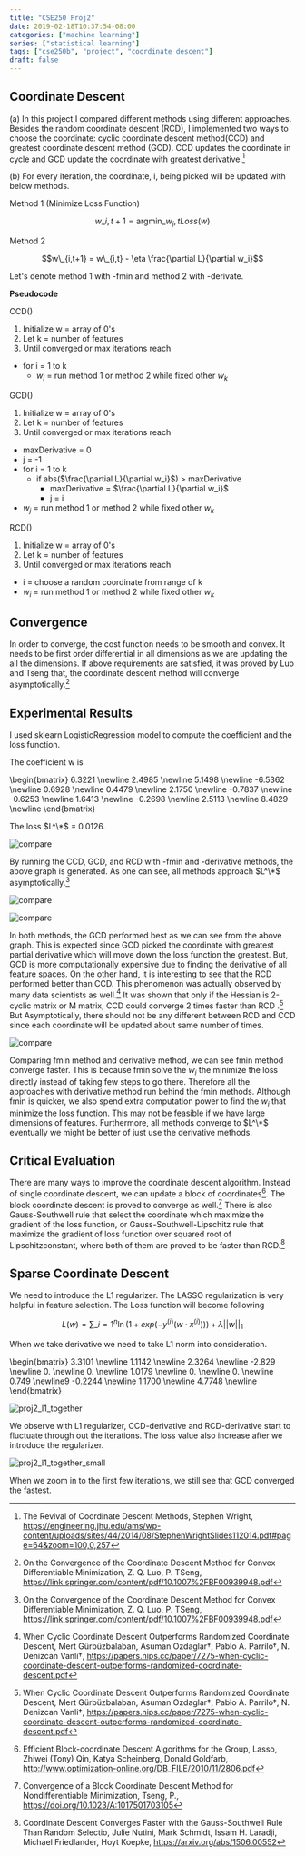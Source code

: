 ```yaml
---
title: "CSE250 Proj2"
date: 2019-02-18T10:37:54-08:00
categories: ["machine learning"]
series: ["statistical learning"]
tags: ["cse250b", "project", "coordinate descent"]
draft: false
---
```


## Coordinate Descent
(a) In this project I compared different methods using different approaches. Besides the random coordinate descent (RCD), I implemented two ways to choose the coordinate: cyclic coordinate descent method(CCD) and greatest coordinate descent method (GCD). CCD updates the coordinate in cycle and GCD update the coordinate with greatest derivative.[^revival]

(b) For every iteration, the coordinate, i, being picked will be updated with below methods.

Method 1 (Minimize Loss Function)

$$w\_{i,t+1} = \text{argmin}\_{w_j,t} Loss(w)$$

Method 2

$$w\_{i,t+1} = w\_{i,t} - \eta \frac{\partial L}{\partial w_i}$$


Let's denote method 1 with -fmin and method 2 with -derivate.

**Pseudocode**

CCD()

1. Initialize w = array of 0's
1. Let k = number of features
1. Until converged or max iterations reach
  - for i = 1 to k
     - $w_i$ = run method 1 or method 2 while fixed other $w_k$

GCD()

1. Initialize w = array of 0's
1. Let k = number of features
1. Until converged or max iterations reach
  - maxDerivative = 0
  - j = -1
  - for i = 1 to k
     - if abs($\frac{\partial L}{\partial w_i}$) > maxDerivative
         - maxDerivative = $\frac{\partial L}{\partial w_i}$
         - j = i
  - $w_j$ = run method 1 or method 2 while fixed other $w_k$

RCD()

1. Initialize w = array of 0's
1. Let k = number of features
1. Until converged or max iterations reach
  - i = choose a random coordinate from range of k
  - $w_i$ = run method 1 or method 2 while fixed other $w_k$

## Convergence

In order to converge, the cost function needs to be smooth and convex. It needs to be first order differential in all dimensions as we are updating the all the dimensions. If above requirements are satisfied, it was proved by Luo and Tseng that, the coordinate descent method will converge asymptotically.[^luotseng]

## Experimental Results

I used sklearn LogisticRegression model to compute the coefficient and the loss function.

The coefficient w is

\begin{bmatrix}
6.3221 \newline
2.4985 \newline
5.1498 \newline
-6.5362 \newline
0.6928 \newline
0.4479 \newline
2.1750 \newline
-0.7837 \newline
-0.6253 \newline
1.6413 \newline
-0.2698 \newline
2.5113 \newline
8.4829 \newline
\end{bmatrix}

The loss $L^\*$ = 0.0126.

![compare](/img/cse250/proj2_compare.png)

By running the CCD, GCD, and RCD with -fmin and -derivative methods, the above graph is generated. As one can see, all methods approach $L^\*$ asymptotically.[^luotseng]

![compare](/img/cse250/proj2_fmin.png)

![compare](/img/cse250/proj2_derivative.png)

In both methods, the GCD performed best as we can see from the above graph. This is expected since GCD picked the coordinate with greatest partial derivative which will move down the loss function the greatest. But, GCD is more computationally expensive due to finding the derivative of all feature spaces. On the other hand, it is interesting to see that the RCD performed better than CCD. This phenomenon was actually observed by many data scientists as well.[^CCD] It was shown that only if the Hessian is 2-cyclic matrix or M matrix, CCD could converge 2 times faster than RCD .[^CCD] But Asymptotically, there should not be any different between RCD and CCD since each coordinate will be updated about same number of times.

![compare](/img/cse250/proj2_together.png)

Comparing fmin method and derivative method, we can see fmin method converge faster. This is because fmin solve the $w_i$ the minimize the loss directly instead of taking few steps to go there. Therefore all the approaches with derivative method run behind the fmin methods. Although fmin is quicker, we also spend extra computation power to find the $w_i$ that minimize the loss function. This may not be feasible if we have large dimensions of features. Furthermore, all methods converge to $L^\*$ eventually we might be better of just use the derivative methods.

## Critical Evaluation

There are many ways to improve the coordinate descent algorithm. Instead of single coordinate descent, we can update a block of coordinates[^block2]. The block coordinate descent is proved to converge as well.[^block] There is also Gauss-Southwell rule that select the coordinate which maximize the gradient of the loss function, or Gauss-Southwell-Lipschitz rule that maximize the gradient of loss function over squared root of Lipschitzconstant, where both of them are proved to be faster than RCD.[^gauss-southwell]


## Sparse Coordinate Descent

We need to introduce the L1 regularizer. The LASSO regularization is very helpful in feature selection. The Loss function will become following

$$L(w) = \sum\_{i=1}^n \ln(1 + exp(-y^{(i)}(w \cdot x^{(i)}))) + \lambda ||w||_1$$

When we take derivative we need to take L1 norm into consideration.

\begin{bmatrix}
3.3101 \newline
1.1142 \newline
2.3264 \newline
-2.829 \newline
0. \newline
0. \newline
1.0179 \newline
0. \newline
0. \newline
0.749 \newline9
-0.2244 \newline
1.1700 \newline
4.7748 \newline
\end{bmatrix}

![proj2_l1_together](/img/cse250/proj2_l1_together.png)

We observe with L1 regularizer, CCD-derivative and RCD-derivative start to fluctuate through out the iterations. The loss value also increase after we introduce the regularizer.

![proj2_l1_together_small](/img/cse250/proj2_l1_together_small.png)

When we zoom in to the first few iterations, we still see that GCD  converged the fastest. 

[^CCD]: When Cyclic Coordinate Descent Outperforms Randomized Coordinate Descent, Mert Gürbüzbalaban, Asuman Ozdaglar†, Pablo A. Parrilo†, N. Denizcan Vanli†, https://papers.nips.cc/paper/7275-when-cyclic-coordinate-descent-outperforms-randomized-coordinate-descent.pdf

[^cooralgo]: Coordinate Descent Algorithms, Stephen J. Wright, http://www.optimization-online.org/DB_FILE/2014/12/4679.pdf

[^luotseng]: On the Convergence of the Coordinate Descent Method for Convex Differentiable Minimization, Z. Q. Luo, P. TSeng, https://link.springer.com/content/pdf/10.1007%2FBF00939948.pdf

[^block]: Convergence of a Block Coordinate Descent Method for Nondifferentiable Minimization, Tseng, P., https://doi.org/10.1023/A:1017501703105

[^block2]: Efficient Block-coordinate Descent Algorithms for the Group, Lasso, Zhiwei (Tony) Qin, Katya Scheinberg, Donald Goldfarb, http://www.optimization-online.org/DB_FILE/2010/11/2806.pdf

[^gauss-southwell]: Coordinate Descent Converges Faster with the Gauss-Southwell Rule Than Random Selectio, Julie Nutini, Mark Schmidt, Issam H. Laradji, Michael Friedlander, Hoyt Koepke, https://arxiv.org/abs/1506.00552

[^ubc]:  Coordinate Descent and Ascent Methods, Julie Nutini, https://www.cs.ubc.ca/~jnutini/documents/mlrg_CD.pdf

[^revival]: The Revival of Coordinate Descent Methods, Stephen Wright, https://engineering.jhu.edu/ams/wp-content/uploads/sites/44/2014/08/StephenWrightSlides112014.pdf#page=64&zoom=100,0,257